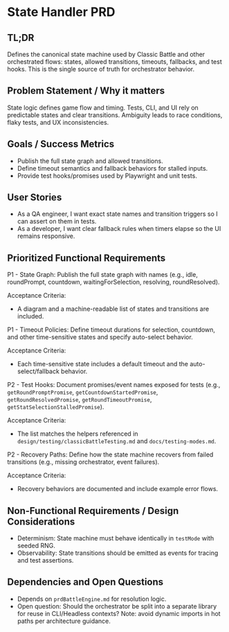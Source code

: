 # State Handler PRD

## TL;DR

Defines the canonical state machine used by Classic Battle and other orchestrated flows: states, allowed transitions, timeouts, fallbacks, and test hooks. This is the single source of truth for orchestrator behavior.

## Problem Statement / Why it matters

State logic defines game flow and timing. Tests, CLI, and UI rely on predictable states and clear transitions. Ambiguity leads to race conditions, flaky tests, and UX inconsistencies.

## Goals / Success Metrics

- Publish the full state graph and allowed transitions.
- Define timeout semantics and fallback behaviors for stalled inputs.
- Provide test hooks/promises used by Playwright and unit tests.

## User Stories

- As a QA engineer, I want exact state names and transition triggers so I can assert on them in tests.
- As a developer, I want clear fallback rules when timers elapse so the UI remains responsive.

## Prioritized Functional Requirements

P1 - State Graph: Publish the full state graph with names (e.g., idle, roundPrompt, countdown, waitingForSelection, resolving, roundResolved).

Acceptance Criteria:

- A diagram and a machine-readable list of states and transitions are included.

P1 - Timeout Policies: Define timeout durations for selection, countdown, and other time-sensitive states and specify auto-select behavior.

Acceptance Criteria:

- Each time-sensitive state includes a default timeout and the auto-select/fallback behavior.

P2 - Test Hooks: Document promises/event names exposed for tests (e.g., `getRoundPromptPromise`, `getCountdownStartedPromise`, `getRoundResolvedPromise`, `getRoundTimeoutPromise`, `getStatSelectionStalledPromise`).

Acceptance Criteria:

- The list matches the helpers referenced in `design/testing/classicBattleTesting.md` and `docs/testing-modes.md`.

P2 - Recovery Paths: Define how the state machine recovers from failed transitions (e.g., missing orchestrator, event failures).

Acceptance Criteria:

- Recovery behaviors are documented and include example error flows.

## Non-Functional Requirements / Design Considerations

- Determinism: State machine must behave identically in `testMode` with seeded RNG.
- Observability: State transitions should be emitted as events for tracing and test assertions.

## Dependencies and Open Questions

- Depends on `prdBattleEngine.md` for resolution logic.
- Open question: Should the orchestrator be split into a separate library for reuse in CLI/Headless contexts? Note: avoid dynamic imports in hot paths per architecture guidance.
